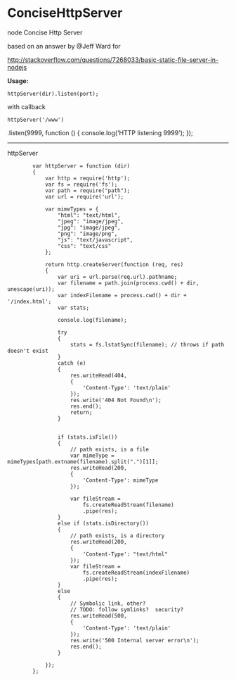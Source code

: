 ConciseHttpServer
=================

node Concise Http Server

based on an answer by @Jeff Ward for

http://stackoverflow.com/questions/7268033/basic-static-file-server-in-nodejs

**Usage:**

    httpServer(dir).listen(port);
    
with callback

    httpServer('/www')
  .listen(9999, function ()
  {
 		console.log('HTTP listening 9999');
	});
  
----

httpServer

```
		var httpServer = function (dir)
		{
			var http = require('http');
			var fs = require('fs');
			var path = require("path");
			var url = require('url');

			var mimeTypes = {
				"html": "text/html",
				"jpeg": "image/jpeg",
				"jpg": "image/jpeg",
				"png": "image/png",
				"js": "text/javascript",
				"css": "text/css"
			};

			return http.createServer(function (req, res)
			{
				var uri = url.parse(req.url).pathname;
				var filename = path.join(process.cwd() + dir, unescape(uri));
				var indexFilename = process.cwd() + dir + '/index.html';
				var stats;

				console.log(filename);

				try
				{
					stats = fs.lstatSync(filename); // throws if path doesn't exist
				}
				catch (e)
				{
					res.writeHead(404,
					{
						'Content-Type': 'text/plain'
					});
					res.write('404 Not Found\n');
					res.end();
					return;
				}


				if (stats.isFile())
				{
					// path exists, is a file
					var mimeType = mimeTypes[path.extname(filename).split(".")[1]];
					res.writeHead(200,
					{
						'Content-Type': mimeType
					});

					var fileStream =
						fs.createReadStream(filename)
						.pipe(res);
				}
				else if (stats.isDirectory())
				{
					// path exists, is a directory
					res.writeHead(200,
					{
						'Content-Type': "text/html"
					});
					var fileStream =
						fs.createReadStream(indexFilename)
						.pipe(res);
				}
				else
				{
					// Symbolic link, other?
					// TODO: follow symlinks?  security?
					res.writeHead(500,
					{
						'Content-Type': 'text/plain'
					});
					res.write('500 Internal server error\n');
					res.end();
				}

			});
		};
```
